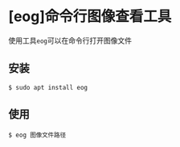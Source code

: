 
# [eog]命令行图像查看工具

使用工具`eog`可以在命令行打开图像文件

## 安装

```
$ sudo apt install eog
```

## 使用

```
$ eog 图像文件路径
```